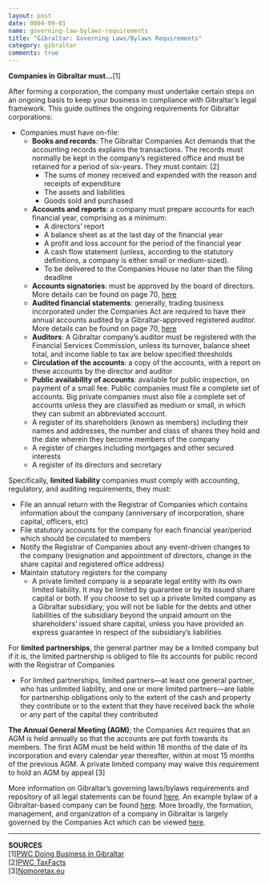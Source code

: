 ```yaml
---
layout: post
date: 0004-09-01
name: governing-law-bylaws-requirements
title: "Gibraltar: Governing Laws/Bylaws Requirements"
category: gibraltar
comments: true
---
```


**Companies in Gibraltar must...**[1]
  
After forming a corporation, the company must undertake certain steps on an ongoing basis to keep your business in compliance with Gibraltar’s legal framework. This guide outlines the ongoing requirements for Gibraltar corporations:
* Companies must have on-file:
  * **Books and records**: The Gibraltar Companies Act demands that the accounting records explains the transactions. The records must normally be kept in the company’s registered office and must be retained for a period of six-years. They must contain: [2]
    * The sums of money received and expended with the reason and receipts of expenditure
    * The assets and liabilities
    * Goods sold and purchased
  * **Accounts and reports**: a company must prepare accounts for each financial year, comprising as a minimum:
    * A directors’ report
    * A balance sheet as at the last day of the financial year
    * A profit and loss account for the period of the financial year
    * A cash flow statement (unless, according to the statutory definitions, a company is either small or medium-sized).
    * To be delivered to the Companies House no later than the filing deadline
  * **Accounts signatories**: must be approved by the board of directors. More details can be found on page 70, [here](https://www.pwc.de/de/internationale-maerkte/assets/doing-business-in-gibraltar.pdf)
  * **Audited financial statements**: generally, trading business incorporated under the Companies Act are required to have their annual accounts audited by a Gibraltar-approved registered auditor. More details can be found on page 70, [here](https://www.pwc.de/de/internationale-maerkte/assets/doing-business-in-gibraltar.pdf)
   * **Auditors**: A Gibraltar company’s auditor must be registered with the Financial Services Commission, unless its turnover, balance sheet total, and income liable to tax are below specified thresholds
  * **Circulation of the accounts**: a copy of the accounts, with a report on these accounts by the director and auditor
  * **Public availability of accounts**: available for public inspection, on payment of a small fee. Public companies must file a complete set of accounts. Big private companies must also file a complete set of accounts unless they are classified as medium or small, in which they can submit an abbreviated account.
  * A register of its shareholders (known as members) including their names and addresses, the number and class of shares they hold and the date wherein they become members of the company 
   * A register of charges including mortgages and other secured interests
   * A register of its directors and secretary
 
Specifically, **limited liability** companies must comply with accounting, regulatory, and auditing requirements, they must:
* File an annual return with the Registrar of Companies which contains information about the company (anniversary of incorporation, share capital, officers, etc)
* File statutory accounts for the company for each financial year/period which should be circulated to members
* Notify the Registrar of Companies about any event-driven changes to the company (resignation and appointment of directors, change in the share capital and registered office address)
* Maintain statutory registers for the company
  * A private limited company is a separate legal entity with its own limited liability. It may be limited by guarantee or by its issued share capital or both. If you choose to set up a private limited company as a Gibraltar subsidiary, you will not be liable for the debts and other liabilities of the subsidiary beyond the unpaid amount on the shareholders’ issued share capital, unless you have provided an express guarantee in respect of the subsidiary’s liabilities  
 
For **limited partnerships**, the general partner may be a limited company but if it is, the limited partnership is obliged to file its accounts for public record with the Registrar of Companies
* For limited partnerships, limited partners—at least one general partner, who has unlimited liability, and one or more limited partners—are liable for partnership obligations only to the extent of the cash and property they contribute or to the extent that they have received back the whole or any part of the capital they contributed  
 
**The Annual General Meeting (AGM)**; the Companies Act requires that an AGM is held annually so that the accounts are put forth towards its members. The first AGM must be held within 18 months of the date of its incorporation and every calendar year thereafter, within at most 15 months of the previous AGM. A private limited company may waive this requirement to hold an AGM by appeal [3] 

More information on Gibraltar’s governing laws/bylaws requirements and repository of all legal statements can be found [here](http://gibraltarlaws.gov.gi/). An example bylaw of a Gibraltar-based company can be found [here](http://phx.corporate-ir.net/External.File?item=UGFyZW50SUQ9MTMwNjM0fENoaWxkSUQ9LTF8VHlwZT0z&t=1). More broadly, the formation, management, and organization of a company in Gibraltar is largely governed by the Companies Act which can be viewed [here](http://www.gibraltarlaws.gov.gi/articles/2014-19o.pdf).

------

**SOURCES**  
[1][PWC Doing Business in Gibraltar](https://www.pwc.de/de/internationale-maerkte/assets/doing-business-in-gibraltar.pdf)     
[2][PWC TaxFacts](https://www.pwc.gi/publications/assets/TaxFacts16-17v2.pdf)   
[3][Nomoretax.eu](http://www.nomoretax.eu/gibraltar-legal-framework-cryptocurrency/)  
